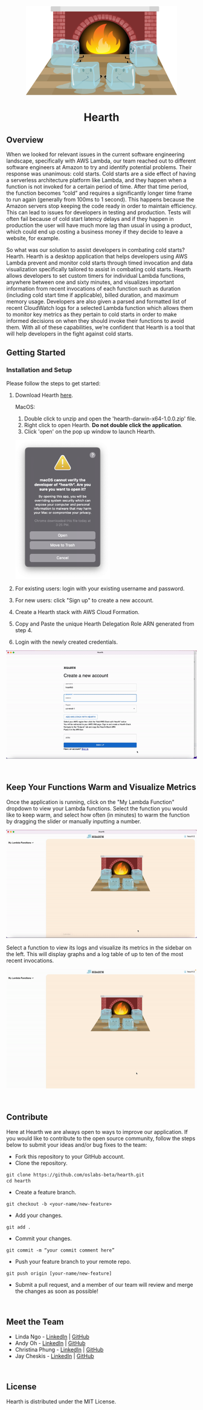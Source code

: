<div align="center">
<img src= "./src/logo.png" width="400px"/>
<h1>Hearth</h1>
</div>

## Overview

When we looked for relevant issues in the current software engineering landscape, specifically with AWS Lambda, our team reached out to different software engineers at Amazon to try and identify potential problems. Their response was unanimous: cold starts. Cold starts are a side effect of having a serverless architecture platform like Lambda, and they happen when a function is not invoked for a certain period of time. After that time period, the function becomes “cold” and requires a significantly longer time frame to run again (generally from 100ms to 1 second). This happens because the Amazon servers stop keeping the code ready in order to maintain efficiency. This can lead to issues for developers in testing and production. Tests will often fail because of cold start latency delays and if they happen in production the user will have much more lag than usual in using a product, which could end up costing a business money if they decide to leave a website, for example.

So what was our solution to assist developers in combating cold starts? Hearth. Hearth is a desktop application that helps developers using AWS Lambda prevent and monitor cold starts through timed invocation and data visualization specifically tailored to assist in combating cold starts. Hearth allows developers to set custom timers for individual Lambda functions, anywhere between one and sixty minutes, and visualizes important information from recent invocations of each function such as duration (including cold start time if applicable), billed duration, and maximum memory usage. Developers are also given a parsed and formatted list of recent CloudWatch logs for a selected Lambda function which allows them to monitor key metrics as they pertain to cold starts in order to make informed decisions on when they should invoke their functions to avoid them. With all of these capabilities, we’re confident that Hearth is a tool that will help developers in the fight against cold starts.

## Getting Started

### Installation and Setup

Please follow the steps to get started:

1. Download Hearth [here](https://github.com/oslabs-beta/Hearth/releases/download/v.1.0.0/hearth-darwin-x64-1.0.0.zip).

   MacOS:

   1. Double click to unzip and open the 'hearth-darwin-x64-1.0.0.zip' file.
   2. Right click to open Hearth. **Do not double click the application**.
   3. Click 'open' on the pop up window to launch Hearth.
   <p>
     <img src= "./src/popup.png" width="250px">
   </p>

2. For existing users: login with your existing username and password.
3. For new users: click "Sign up" to create a new account.
4. Create a Hearth stack with AWS Cloud Formation.
5. Copy and Paste the unique Hearth Delegation Role ARN generated from step 4.
6. Login with the newly created credentials.

<p>
<img src="./src/gifs/signup.gif">
</p>

<br/>

## Keep Your Functions Warm and Visualize Metrics

Once the application is running, click on the "My Lambda Function" dropdown to view your Lambda functions. Select the function you would like to keep warm, and select how often (in minutes) to warm the function by dragging the slider or manually inputting a number.

<p>
<img src="./src/gifs/warmfunction.gif">
</p>

Select a function to view its logs and visualize its metrics in the sidebar on the left. This will display graphs and a log table of up to ten of the most recent invocations.

<p>
<img src="./src/gifs/chartslogs.gif">
</p>

<br/>

## Contribute

Here at Hearth we are always open to ways to improve our application. If you would like to contribute to the open source community, follow the steps below to submit your ideas and/or bug fixes to the team:

- Fork this repository to your GitHub account.
- Clone the repository.

```
git clone https://github.com/oslabs-beta/hearth.git
cd hearth
```

- Create a feature branch.

```
git checkout -b <your-name/new-feature>
```

- Add your changes.

```
git add .
```

- Commit your changes.

```
git commit -m “your commit comment here”
```

- Push your feature branch to your remote repo.

```
git push origin [your-name/new-feature]
```

- Submit a pull request, and a member of our team will review and merge the changes as soon as possible!

<br/>

## Meet the Team

- Linda Ngo - [LinkedIn](https://www.linkedin.com/in/lindango14/) | [GitHub](https://github.com/lindango142)
- Andy Oh - [LinkedIn](https://www.linkedin.com/in/andyseihyunoh/) | [GitHub](https://github.com/andyyohh)
- Christina Phung - [LinkedIn](https://www.linkedin.com/in/christinaphung/) | [GitHub](https://github.com/christinaaphungg)
- Jay Cheskis - [LinkedIn](https://www.linkedin.com/in/jay-cheskis/) | [GitHub](https://github.com/jaycheskis)

<br/>

## License

Hearth is distributed under the MIT License.
